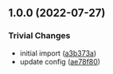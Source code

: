 ## 1.0.0 (2022-07-27)


### Trivial Changes

* initial import ([a3b373a](https://github.com/achingbrain/longbits/commit/a3b373a589af9c4347f03dce2de5a214e7a2a5c9))
* update config ([ae78f80](https://github.com/achingbrain/longbits/commit/ae78f80dcbe3af6e253748b872c181fdc4f59aa2))
